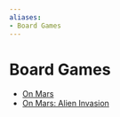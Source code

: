 ```yaml
---
aliases:
- Board Games
---
```


# Board Games

- [On Mars](on-mars.md)
- [On Mars: Alien Invasion](on-mars-alien-invasion.md)